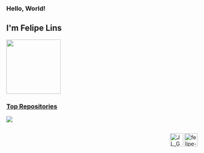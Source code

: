 ### Hello, World!
## I'm Felipe Lins

<!--Stats-->
<div>
<a href="https://github.com/felipeliins">
<img aling="center" height="143" src="https://github-readme-stats.vercel.app/api?username=felipeliins&show_icons=true&theme=midnight-purple&include_all_commits=true&count_private=true"/>
</div>

### **Top Repositories**
<a href="https://github.com/felipeliins/CIRCULO-POLIMORFICO">
<img align="center" src="https://github-readme-stats.vercel.app/api/pin/?username=felipeliins&repo=CIRCULO-POLIMORFICO&theme=midnight-purple">
</a>

##

<!--Icons Social_Medias-->
<a href="https://www.linkedin.com/felipe-liins" target="_blank">
  <img align="right" alt="felipe-liins" width="35" src="https://img.icons8.com/fluency/48/000000/linkedin.png">
<a href = "mailto:linsfelipe1819@gmail.com" target="_blank">
  <img align="right" alt="JL_Gmail" width="35" src="https://img.icons8.com/fluency/48/000000/gmail-new.png">
